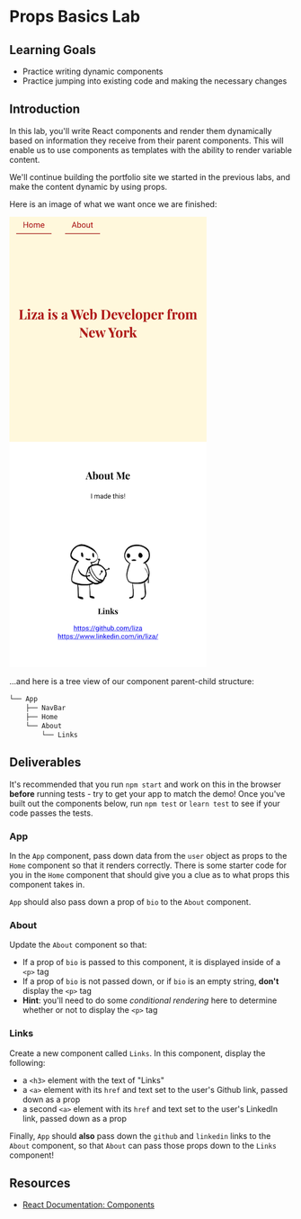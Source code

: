 # Props Basics Lab

## Learning Goals

- Practice writing dynamic components
- Practice jumping into existing code and making the necessary changes

## Introduction

In this lab, you'll write React components and render them dynamically based on
information they receive from their parent components. This will enable us to use
components as templates with the ability to render variable content.

We'll continue building the portfolio site we started in the previous labs, and
make the content dynamic by using props.

Here is an image of what we want once we are finished:

![demo](images/demo.png)

...and here is a tree view of our component parent-child structure:

```text
└── App
    ├── NavBar
    ├── Home
    └── About
        └── Links
```

## Deliverables

It's recommended that you run `npm start` and work on this in the browser
**before** running tests - try to get your app to match the demo! Once you've
built out the components below, run `npm test` or `learn test` to see if your
code passes the tests.

### App

In the `App` component, pass down data from the `user` object as props to the
`Home` component so that it renders correctly. There is some starter code for
you in the `Home` component that should give you a clue as to what props this
component takes in.

`App` should also pass down a prop of `bio` to the `About` component.

### About

Update the `About` component so that:

- If a prop of `bio` is passed to this component, it is displayed inside of a
  `<p>` tag
- If a prop of `bio` is not passed down, or if `bio` is an empty string,
  **don't** display the `<p>` tag
- **Hint**: you'll need to do some _conditional rendering_ here to determine
  whether or not to display the `<p>` tag

### Links

Create a new component called `Links`. In this component, display the following:

- a `<h3>` element with the text of "Links"
- a `<a>` element with its `href` and text set to the user's Github link, passed
  down as a prop
- a second `<a>` element with its `href` and text set to the user's LinkedIn
  link, passed down as a prop

Finally, `App` should **also** pass down the `github` and `linkedin` links to
the `About` component, so that `About` can pass those props down to the `Links`
component!

## Resources

- [React Documentation: Components](https://reactjs.org/docs/react-component.html)
